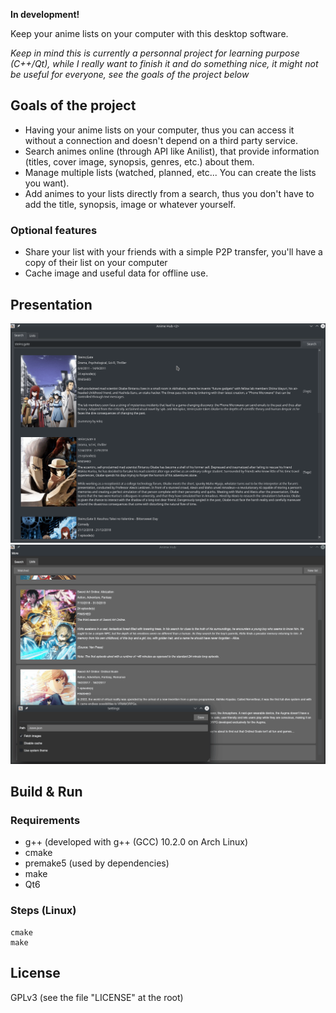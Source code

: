 **In development!**  
  
Keep your anime lists on your computer with this desktop software.

*Keep in mind this is currently a personnal project for learning purpose (C++/Qt), while I really want to finish it and do something nice, it might not be useful for everyone, see the goals of the project below*

## Goals of the project

- Having your anime lists on your computer, thus you can access it without a connection and doesn't depend on a third party service.
- Search animes online (through API like Anilist), that provide information (titles, cover image, synopsis, genres, etc.) about them.
- Manage multiple lists (watched, planned, etc... You can create the lists you want).
- Add animes to your lists directly from a search, thus you don't have to add the title, synopsis, image or whatever yourself.

### Optional features

- Share your list with your friends with a simple P2P transfer, you'll have a copy of their list on your computer
- Cache image and useful data for offline use.

## Presentation

![presentation](https://github.com/VynDev/Anime-Hub/blob/main/images/presentation.gif)
![presentation styles](https://github.com/VynDev/Anime-Hub/blob/main/images/presentation_styles.gif)

## Build & Run

### Requirements

- g++ (developed with g++ (GCC) 10.2.0 on Arch Linux)
- cmake
- premake5 (used by dependencies)
- make
- Qt6

### Steps (Linux)

```
cmake
make
```

## License

GPLv3 (see the file "LICENSE" at the root)